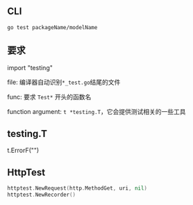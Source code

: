 ## CLI

`go test packageName/modelName`

## 要求

import "testing"

file: 编译器自动识别`*_test.go`结尾的文件

func: 要求 `Test*` 开头的函数名

function argument: `t *testing.T`，它会提供测试相关的一些工具

## testing.T

t.ErrorF("")

## HttpTest

```go
httptest.NewRequest(http.MethodGet, uri, nil)
httptest.NewRecorder()
```
